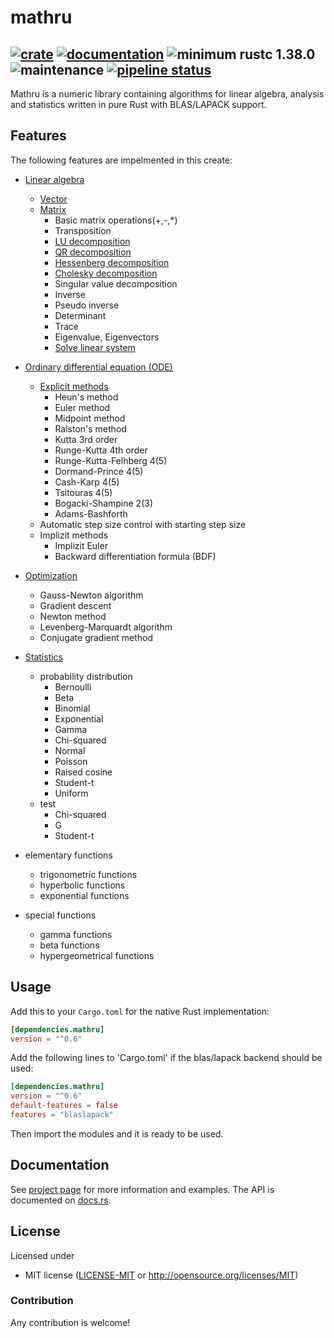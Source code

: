 # mathru

[![crate](https://img.shields.io/crates/v/mathru.svg)](https://crates.io/crates/mathru)
[![documentation](https://docs.rs/mathru/badge.svg)](https://docs.rs/mathru)
![minimum rustc 1.38.0](https://img.shields.io/badge/rustc-1.38.0-green.svg)
![maintenance](https://img.shields.io/badge/maintenance-actively--developed-brightgreen.svg)
[![pipeline status](https://gitlab.com/matthiaseiholzer/mathru/badges/master/pipeline.svg)](https://gitlab.com/matthiaseiholzer/mathru/-/commits/master)
------------
Mathru is a numeric library containing algorithms for linear algebra, analysis and statistics written in pure Rust with BLAS/LAPACK support.

## Features
The following features are impelmented in this create:

* [Linear algebra](https://matthiaseiholzer.gitlab.io/mathru/documentation/algebra/)
    * [Vector](https://matthiaseiholzer.gitlab.io/mathru/documentation/algebra/vector/)
    * [Matrix](https://matthiaseiholzer.gitlab.io/mathru/documentation/algebra/matrix/)
        * Basic matrix operations(+,-,*)
        * Transposition
        * [LU decomposition](https://matthiaseiholzer.gitlab.io/mathru/documentation/algebra/matrix/#lu-with-partial-pivoting)
        * [QR decomposition](https://matthiaseiholzer.gitlab.io/mathru/documentation/algebra/matrix/#qr)
        * [Hessenberg decomposition](https://matthiaseiholzer.gitlab.io/mathru/documentation/algebra/matrix/#hessenberg)
        * [Cholesky decomposition](https://matthiaseiholzer.gitlab.io/mathru/documentation/algebra/matrix/#cholesky)
        * Singular value decomposition
        * Inverse
        * Pseudo inverse
        * Determinant
        * Trace
        * Eigenvalue, Eigenvectors
        * [Solve linear system](https://matthiaseiholzer.gitlab.io/mathru/documentation/algebra/matrix/#linear-system-resolution)

* [Ordinary differential equation (ODE)](https://matthiaseiholzer.gitlab.io/mathru/documentation/analysis/differentialeq/)
    * [Explicit methods](https://matthiaseiholzer.gitlab.io/mathru/documentation/analysis/differentialeq/explicit)
        * Heun's method
        * Euler method
        * Midpoint method
        * Ralston's method
        * Kutta 3rd order
        * Runge-Kutta 4th order
        * Runge-Kutta-Felhberg 4(5)
        * Dormand-Prince 4(5)
        * Cash-Karp 4(5)
        * Tsitouras 4(5)
        * Bogacki-Shampine 2(3)
        * Adams-Bashforth
    * Automatic step size control with starting step size
    * Implizit methods
        * Implizit Euler
        * Backward differentiation formula (BDF)

* [Optimization](https://matthiaseiholzer.gitlab.io/mathru/documentation/optimization)
    * Gauss-Newton algorithm
    * Gradient descent
    * Newton method
    * Levenberg-Marquardt algorithm
    * Conjugate gradient method

* [Statistics](https://matthiaseiholzer.gitlab.io/mathru/documentation/statistics)
    * probability distribution
        * Bernoulli
        * Beta
        * Binomial
        * Exponential
        * Gamma
        * Chi-squared
        * Normal
        * Poisson
        * Raised cosine
        * Student-t
        * Uniform
    * test
        * Chi-squared
        * G
        * Student-t

* elementary functions
    * trigonometric functions
    * hyperbolic functions
    * exponential functions

* special functions
    * gamma functions
    * beta functions
    * hypergeometrical functions

## Usage

Add this to your `Cargo.toml` for the native Rust implementation:

```toml
[dependencies.mathru]
version = "^0.6"
```
Add the following lines to 'Cargo.toml' if the blas/lapack backend should be used:

```toml
[dependencies.mathru]
version = "^0.6"
default-features = false
features = "blaslapack"
```

Then import the modules and it is ready to be used.

## Documentation

See [project page](https://matthiaseiholzer.gitlab.io/mathru) for more information and examples.
The API is documented on [docs.rs](https://docs.rs/mathru).

## License

Licensed under

 * MIT license ([LICENSE-MIT](LICENSE-MIT) or http://opensource.org/licenses/MIT)

### Contribution

Any contribution is welcome!
